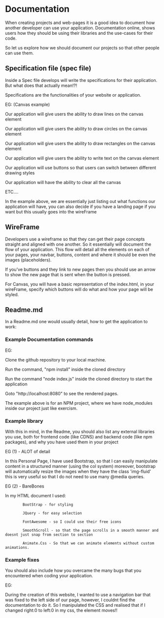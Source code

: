 # Documentation
When creating projects and web-pages it is a good idea to document how another developer can use your application. Documentation online, shows users how they should be using their libraries and the use-cases for their code. 

So let us explore how we should document our projects so that other people can use them. 

## Specification file (spec file)
Inside a Spec file develops will write the specifications for their application. But what does that actually mean!?!

Specifications are the functionalities of your website or application. 

EG: (Canvas example)

Our application will give users the ability to draw lines on the canvas element

Our application will give users the ability to draw circles on the canvas element

Our application will give users the ability to draw rectangles on the canvas element

Our application will give users the ability to write text on the canvas element

Our application will use buttons so that users can switch between different drawing styles

Our application will have the ability to clear all the canvas

ETC....

In the example above, we are essentially just listing out what functions our application will have, you can also decide if you have a landing page if you want but this usually goes into the wireFrame

## WireFrame
Developers use a wireframe so that they can get their page concepts straight and aligned with one another. So it essentially will document the flow of your application. This flow will detail all the elements on each of your pages, your navbar, buttons, content and where it should be even the images (placeholders).

If you've buttons and they link to new pages then you should use an arrow to show the new page that is sent when the button is pressed. 

For Canvas, you will have a basic representation of the index.html, in your wireFrame, specify which buttons will do what and how your page will be styled. 

## Readme.md
In a Readme.md one would usually detail, how to get the application to work:

### Example Documentation commands
EG:

Clone the github repository to your local machine.

Run the command, "npm install" inside the cloned directory

Run the command "node index.js" inside the cloned directory to start the application

Goto "http://localhost:8080" to see the rendered pages.


The example above is for an NPM project, where we have node_modules inside our project just like exercism. 


### Example library
With this in mind, in the Readme, you should also list any external libraries you use, both for frontend code (like CDNS) and backend code (like npm packages), and why you have used them in your project

EG (1) - ALOT of detail

In this Personal Page, I have used Bootstrap, so that I can easily manipulate content in a structured manner (using the col system) moreover, bootstrap will automatically resize the images when they have the class 'img-fluid' this is very useful so that I do not need to use many @media queries. 

EG (2) - BareBones

In my HTML document I used:

            BootStrap - for styling

            JQuery - for easy selection

            FontAwesome - so I could use their free icons

            SmoothScroll - so that the page scrolls in a smooth manner and doesnt just snap from section to section

            Animate.Css - So that we can animate elements without custom animations.

### Example fixes
You should also include how you overcame the many bugs that you encountered when coding your application.

EG:

During the creation of this website, I wanted to use a navigation bar that was fixed to the left side of our page, however, I couldnt find the documentation to do it. So I manipulated the CSS and realised that if I changed right:0 to left:0 in my css, the element moves!!